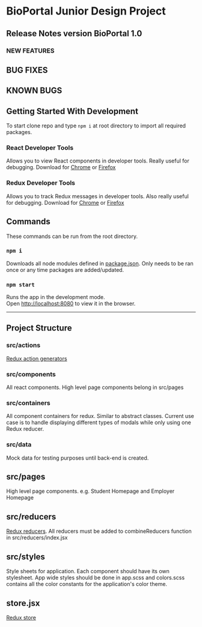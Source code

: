 BioPortal Junior Design Project
========

## Release Notes version BioPortal 1.0

### NEW FEATURES

## BUG FIXES

## KNOWN BUGS

## Getting Started With Development
To start clone repo and type `npm i` at root directory to import all required
packages.

### React Developer Tools
Allows you to view React components in developer tools. Really useful for
debugging. Download for [Chrome](https://chrome.google.com/webstore/detail/react-developer-tools/fmkadmapgofadopljbjfkapdkoienihi) or [Firefox](https://addons.mozilla.org/en-US/firefox/addon/react-devtools/)

### Redux Developer Tools
Allows you to track Redux messages in developer tools. Also really useful for
debugging. Download for
[Chrome](https://chrome.google.com/webstore/detail/redux-devtools/lmhkpmbekcpmknklioeibfkpmmfibljd?hl=en) or [Firefox](https://addons.mozilla.org/en-US/firefox/addon/remotedev/)

## Commands

These commands can be run from the root directory.

### `npm i`
Downloads all node modules defined in
[package.json](https://github.gatech.edu/mfraschilla3/BioPortal/blob/master/package.json).
Only needs to be ran once or any time packages are added/updated.

### `npm start`

Runs the app in the development mode.<br>
Open [http://localhost:8080](http://localhost:8080) to view it in the browser.

---
## Project Structure

### src/actions

[Redux action generators](https://redux.js.org/basics/actions#action-creators)

### src/components

All react components. High level page components belong in src/pages

### src/containers

All component containers for redux. Similar to abstract classes. Current use
case is to handle displaying different types of modals while only using one
Redux reducer.

### src/data

Mock data for testing purposes until back-end is created.

## src/pages

High level page components. e.g. Student Homepage and Employer Homepage

## src/reducers
[Redux reducers](https://redux.js.org/basics/reducers). All reducers must be
added to combineReducers function in src/reducers/index.jsx

## src/styles
Style sheets for application. Each component should have its own stylesheet.
App wide styles should be done in app.scss and colors.scss contains all the
color constants for the application's color theme.

## store.jsx
[Redux store](https://redux.js.org/basics/store)
